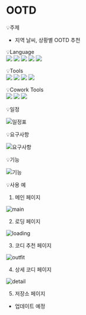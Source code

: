 # OOTD

💡주제
  - 지역 날씨, 상황별 OOTD 추천

<p display="inline-block">
    💡Language <br>
      <img src="https://img.shields.io/badge/Java-007396?style=for-the-badge&logo=Java&logoColor=white">
      <img src="https://img.shields.io/badge/SQL-000000?style=for-the-badge&logo=SQL&logoColor=white">
      <img src="https://img.shields.io/badge/HTML5-E34F26?style=for-the-badge&logo=HTML5&logoColor=white"> 
      <img src="https://img.shields.io/badge/CSS3-1574B6?style=for-the-badge&logo=CSS3&logoColor=white"> 
      <img src="https://img.shields.io/badge/JavaScript-F7DF1E?style=for-the-badge&logo=JavaScript&logoColor=white">
</p>

<p display="inline-block">
    💡Tools <br>
      <img src="https://img.shields.io/badge/IntelliJ-000000?style=for-the-badge&logo=IntelliJ IDEA&logoColor=white">
      <img src="https://img.shields.io/badge/MariaDB-003545?style=for-the-badge&logo=MariaDB&logoColor=white">
      <img src="https://img.shields.io/badge/Spring-6D833F?style=for-the-badge&logo=Spring&logoColor=white">
      <img src="https://img.shields.io/badge/Spring Boot-6D833F?style=for-the-badge&logo=Spring Boot&logoColor=white">
</p>

<p display="inline-block">
    💡Cowork Tools <br>
      <img src="https://img.shields.io/badge/Github-000000?style=for-the-badge&logo=github&logoColor=white">
      <img src="https://img.shields.io/badge/Slack-000000?style=for-the-badge&logo=Slack&logoColor=white">
      <img src="https://img.shields.io/badge/Notion-000000?style=for-the-badge&logo=Notion&logoColor=white">
</p>

💡일정

![일정표](https://user-images.githubusercontent.com/90664405/236689278-6b3a984c-5312-4a61-bff7-977db11e425e.png)


💡요구사항

![요구사항](https://user-images.githubusercontent.com/90664405/236689405-d144f826-0b79-40f1-a07f-db0cbe60db6d.png)

💡기능

![기능](https://user-images.githubusercontent.com/90664405/236689406-b1aae183-a1f3-4c09-803c-79a1ff3e245e.png)

💡사용 예

1. 메인 페이지

![main](https://user-images.githubusercontent.com/90664405/236689579-72f9f703-d675-45a2-ac05-ab0f1c773325.png)

2. 로딩 페이지

![loading](https://user-images.githubusercontent.com/90664405/236689584-24d5bc49-7bc6-4f2a-95d2-fcdf25b6706a.png)

3. 코디 추천 페이지

![outfit](https://user-images.githubusercontent.com/90664405/236689592-4375070c-89b5-4124-8d2f-4f2e02ce6331.png)

4. 상세 코디 페이지

![detail](https://user-images.githubusercontent.com/90664405/236689599-9301073d-d131-4878-9ba1-c9e9f4f79d93.png)

5. 저장소 페이지
 
 - 업데이트 예정

